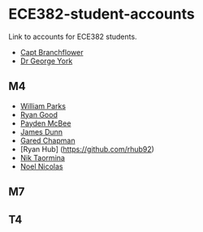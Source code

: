 ECE382-student-accounts
=======================

Link to accounts for ECE382 students.

- [Capt Branchflower](https://www.github.com/toddbranch)
- [Dr George York](https://www.github.com/GeorgeYork)

## M4
- [William Parks](https://www.github.com/WilliamParks)
- [Ryan Good](https://github.com/GoodRyan)
- [Payden McBee](https://www.github.com/Payden-McBee)
- [James Dunn](https://www.github.com/James-Dunner)
- [Gared Chapman](https://github.com/garedchapman)
- [Ryan Hub] (https://github.com/rhub92) 
- [Nik Taormina](https://www.github.com/ntaormina)
- [Noel Nicolas](https://github.com/noelbnicolas)

## M7

## T4
